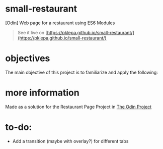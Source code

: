 # small-restaurant
[Odin] Web page for a restaurant using ES6 Modules

> See it live on [https://pklepa.github.io/small-restaurant/](https://pklepa.github.io/small-restaurant/)

# objectives
The main objective of this project is to familiarize and apply the following:

# more information
Made as a solution for the Restaurant Page Project in [The Odin Project](https://www.theodinproject.com/courses/javascript/lessons/restaurant-page)


# to-do:
- Add a transition (maybe with overlay?) for different tabs